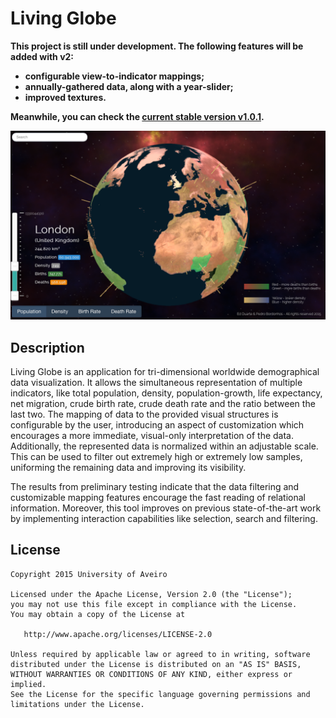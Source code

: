 # Living Globe

**This project is still under development. The following features will be added
with v2:**
- **configurable view-to-indicator mappings;**
- **annually-gathered data, along with a year-slider;**
- **improved textures.**

**Meanwhile, you can check the [current stable version v1.0.1](https://cdn.rawgit.com/edduarte/living-globe/master/index.html).**

![Screenshot](screenshot.png)

## Description

Living Globe is an application for tri-dimensional worldwide demographical data
visualization. It allows the simultaneous representation of multiple
indicators, like total population, density, population-growth, life expectancy,
net migration, crude birth rate, crude death rate and the ratio between the
last two. The mapping of data to the provided visual structures is configurable
by the user, introducing an aspect of customization which encourages a more
immediate, visual-only interpretation of the data. Additionally, the
represented data is normalized within an adjustable scale. This can be used to
filter out extremely high or extremely low samples, uniforming the remaining
data and improving its visibility.

The results from preliminary testing indicate that the data filtering and
customizable mapping features encourage the fast reading of relational
information. Moreover, this tool improves on previous state-of-the-art work by
implementing interaction capabilities like selection, search and filtering.

## License

    Copyright 2015 University of Aveiro

    Licensed under the Apache License, Version 2.0 (the "License");
    you may not use this file except in compliance with the License.
    You may obtain a copy of the License at

       http://www.apache.org/licenses/LICENSE-2.0

    Unless required by applicable law or agreed to in writing, software
    distributed under the License is distributed on an "AS IS" BASIS,
    WITHOUT WARRANTIES OR CONDITIONS OF ANY KIND, either express or implied.
    See the License for the specific language governing permissions and
    limitations under the License.
